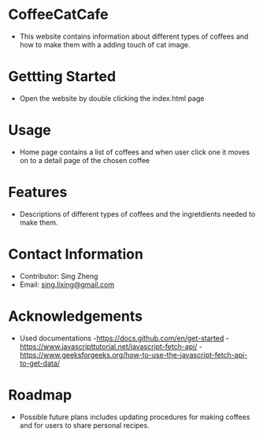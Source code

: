# CoffeeCatCafe
- This website contains information about different types of coffees and how to make them with a adding touch of cat image.

# Gettting Started
- Open the website by double clicking the index.html page

# Usage
- Home page contains a list of coffees and when user click one it moves on to a detail page of the chosen coffee

# Features
- Descriptions of different types of coffees and the ingretdients needed to make them.

# Contact Information
- Contributor: Sing Zheng
- Email: sing.lixing@gmail.com

# Acknowledgements
- Used documentations
    -https://docs.github.com/en/get-started
    -https://www.javascripttutorial.net/javascript-fetch-api/
    -https://www.geeksforgeeks.org/how-to-use-the-javascript-fetch-api-to-get-data/

# Roadmap
- Possible future plans includes updating procedures for making coffees and for users to share personal recipes. 
